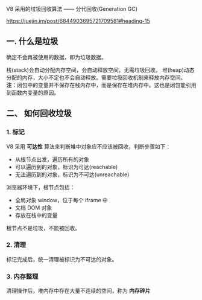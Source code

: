 
V8 采用的垃圾回收算法 —— 分代回收(Generation GC)

https://juejin.im/post/6844903695721709581#heading-15

## 一. 什么是垃圾

确定不会再被使用的数据，即为垃圾数据。

栈(stack)会自动分配内存空间，会自动释放空间。无需垃圾回收。
堆(heap)动态分配的内存，大小不定也不会自动释放。需要垃圾回收机制来释放内存空间。
**注**：闭包中的变量并不保存在栈内存中，而是保存在堆内存中。这也是闭包能引用到函数内变量的原因。

## 二、 如何回收垃圾

### 1. 标记

V8 采用 **可达性** 算法来判断堆中对象应不应该被回收，判断步骤如下：

* 从根节点出发，遍历所有的对象
* 可以遍历到的对象，标识为可达(reachable)
* 无法遍历到的对象，标识为不可达(unreachable)

浏览器环境下，根节点包括：

* 全局对象 window，位于每个 iframe 中
* 文档 DOM 对象
* 存放在栈中的变量

根节点不是垃圾，不能被回收。

### 2. 清理

标记完成后，统一清理被标识为不可达的对象。

### 3. 内存整理

清理操作后，堆内存中存在大量不连续的空间，称为 **内存碎片**